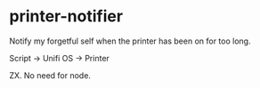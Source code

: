 # printer-notifier
Notify my forgetful self when the printer has been on for too long.

Script -> Unifi OS -> Printer

ZX. No need for node.

